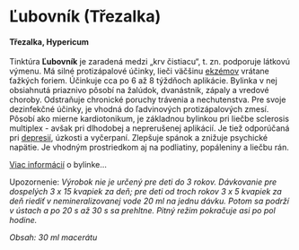 Ľubovník (Třezalka)
===================

#### Třezalka, Hypericum

Tinktúra **Ľubovník** je zaradená medzi „krv čistiacu“, t. zn. podporuje látkovú
výmenu. Má silné protizápalové účinky, lieči väčšinu
[ekzémov](/sip/diagnozy/ekzemy) vrátane ťažkých foriem. Účinkuje
cca po 6 až 8 týždňoch aplikácie. Bylinka v nej obsiahnutá priaznivo pôsobí na
žalúdok, dvanástnik, zápaly a vredové choroby. Odstraňuje chronické poruchy
trávenia a nechutenstva. Pre svoje dezinfekčné účinky, je vhodná do ľadvinových
protizápalových zmesí. Pôsobí ako mierne kardiotonikum, je základnou bylinkou
pri liečbe sclerosis multiplex - avšak pri dlhodobej a neprerušenej aplikácií.
Je tiež odporúčaná pri [depresií](/sip/diagnozy/depresia),
úzkosti a vyčerpaní. Zlepšuje spánok a znižuje psychické napätie. Je vhodným
prostriedkom aj na podliatiny, popáleniny a liečbu rán.

[Viac informácií](/sip/bylinky/lubovnik-bodkovany/) o bylinke…

Upozornenie: *Výrobok nie je určený pre deti do 3 rokov. Dávkovanie pre
dospelých 3 x 15 kvapiek za deň; pre deti od troch rokov 3 x 5 kvapiek za deň
riediť v nemineralizovanej vode 20 ml na jednu dávku. Potom sa podrží v ústach a
po 20 s až 30 s sa prehltne. Pitný režim pokračuje asi po pol hodine.*

*Obsah: 30 ml macerátu*

